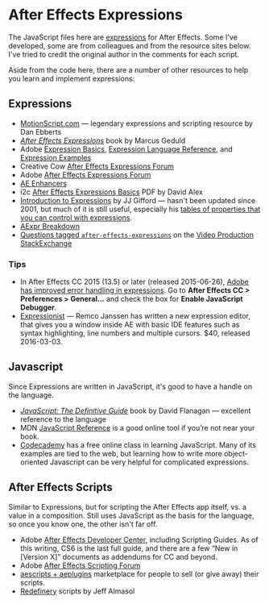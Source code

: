# After Effects Expressions

The JavaScript files here are [expressions](https://helpx.adobe.com/after-effects/using/expression-basics.html) for After Effects. Some I've developed, some are from colleagues and from the resource sites below. I've tried to credit the original author in the comments for each script.

Aside from the code here, there are a number of other resources to help you learn and implement expressions:

## Expressions

- [MotionScript.com](http://www.motionscript.com/) — legendary expressions and scripting resource by Dan Ebberts
- *[After Effects Expressions](http://www.amazon.com/gp/product/024080936X/ref=as_li_tl?ie=UTF8&camp=1789&creative=390957&creativeASIN=024080936X&linkCode=as2&tag=opticalpodcast-20&linkId=XTPVQTKOURWFEKRN)* book by Marcus Geduld
- Adobe [Expression Basics](https://helpx.adobe.com/after-effects/using/expression-basics.html), [Expression Language Reference](https://helpx.adobe.com/after-effects/using/expression-language-reference.html), and [Expression Examples](https://helpx.adobe.com/after-effects/using/expression-examples.html)
- Creative Cow [After Effects Expressions Forum](http://forums.creativecow.net/adobe_after_effects_expressions)
- Adobe [After Effects Expressions Forum](http://forums.adobe.com/community/aftereffects_general_discussion/aftereffects_expressions)
- [AE Enhancers](http://www.aenhancers.com/)
- i2c [After Effects Expressions Basics](http://ideastocreations.blogspot.com/p/after-effects-expressions-basics.html) PDF by David Alex
- [Introduction to Expressions](http://www.jjgifford.com/expressions/basics/index.html) by JJ Gifford — hasn't been updated since 2001, but much of it is still useful, especially his [tables of properties that you can control with expressions](http://www.jjgifford.com/expressions/tables/index.html).
- [AExpr Breakdown](https://aexpr.wordpress.com/)
- [Questions tagged `after-effects-expressions`](http://video.stackexchange.com/questions/tagged/after-effects-expressions) on the [Video Production](http://video.stackexchange.com/) [StackExchange](http://stackexchange.com/)

### Tips

- In After Effects CC 2015 (13.5) or later (released 2015-06-26), [Adobe has improved error handling in expressions](http://blogs.adobe.com/aftereffects/2015/06/changes-to-expressions-in-after-effects-cc-2015-13-5.html). Go to **After Effects CC > Preferences > General…** and check the box for **Enable JavaScript Debugger**.
- [Expressionist](http://aescripts.com/expressionist/) — Remco Janssen has written a new expression editor, that gives you a window inside AE with basic IDE features such as syntax highlighting, line numbers and multiple cursors. $40, released 2016-03-03.

## Javascript

Since Expressions are written in JavaScript, it's good to have a handle on the language.

- *[JavaScript: The Definitive Guide](http://www.amazon.com/gp/product/0596805527/ref=as_li_tl?ie=UTF8&camp=1789&creative=390957&creativeASIN=0596805527&linkCode=as2&tag=opticalpodcast-20&linkId=7PR5S2O74PUPENC6)* book by David Flanagan — excellent reference to the language
- MDN [JavaScript Reference](https://developer.mozilla.org/en-US/docs/Web/JavaScript/Reference) is a good online tool if you’re not near your book.
- [Codecademy](http://www.codecademy.com/en/tracks/javascript) has a free online class in learning JavaScript. Many of its examples are tied to the web, but learning how to write more object-oriented Javascript can be very helpful for complicated expressions.

## After Effects Scripts

Similar to Expressions, but for scripting the After Effects app itself, vs. a value in a composition. Still uses JavaScript as the basis for the language, so once you know one, the other isn't far off.

- Adobe [After Effects Developer Center](https://www.adobe.com/devnet/aftereffects.html), including Scripting Guides. As of this writing, CS6 is the last full guide, and there are a few “New in [Version X]” documents as addendums for CC and beyond.
- Adobe [After Effects Scripting Forum](http://forums.adobe.com/community/aftereffects_general_discussion/ae_scripting)
- [aescripts + aeplugins](http://aescripts.com) marketplace for people to sell (or give away) their scripts.
- [Redefinery](http://www.redefinery.com/ae/) scripts by Jeff Almasol

